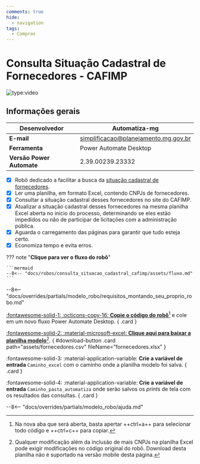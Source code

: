 ```yaml
---
comments: true
hide:
  - navigation
tags:
  - Compras
---
```


# Consulta Situação Cadastral de Fornecedores - CAFIMP

![type:video](https://www.youtube.com/embed/ijJdrQYm6vM)

## Informações gerais

| **Desenvolvedor**| Automatiza-mg  |
| ----------- | ------------------------------------ |
| **E-mail**       | simplificacao@planejamento.mg.gov.br|
| **Ferramenta**    | Power Automate Desktop |
| **Versão Power Automate**    | 2.39.00239.23332 |

- [x] Robô dedicado a facilitar a busca da [situação cadastral de fornecedores](https://www.cagef.mg.gov.br/fornecedor-web/br/gov/prodemge/seplag/fornecedor/publico/index.zul).
- [x] Ler uma planilha, em formato Excel, contendo CNPJs de fornecedores.
- [x] Consultar a situação cadastral desses fornecedores no site do CAFIMP.
- [x] Atualizar a situação cadastral desses fornecedores na mesma planilha Excel aberta no início do processo, determinando se eles estão impedidos ou não de participar de licitações com a administração pública.
- [x] Aguarda o carregamento das páginas para garantir que tudo esteja certo.
- [x] Economiza tempo e evita erros.

??? note "**Clique para ver o fluxo do robô**"

    ```mermaid
    --8<-- "docs/robos/consulta_situacao_cadastral_cafimp/assets/fluxo.md"
    ```

--8<-- "docs/overrides/partials/modelo_robo/requisitos_montando_seu_proprio_robo.md"

<div class="grid" markdown>

[:fontawesome-solid-1: :octicons-copy-16: __Copie o código do robô__](https://raw.githubusercontent.com/automatiza-mg/biblioteca-de-robos/main/robos/site/consulta_situacao_cadastral_cafimp.txt)[^1] e cole em um novo fluxo Power Automate Desktop.
{ .card }

[:fontawesome-solid-2: :material-microsoft-excel: __Clique aqui para baixar a planilha modelo__](javascript:void(0);)[^2].
{ #download-button .card path="assets/fornecedores.csv" fileName="fornecedores.xlsx" }

:fontawesome-solid-3: :material-application-variable: __Crie a variável de entrada__ `Caminho_excel` com o caminho onde a planilha modelo foi salva.
{ .card }

:fontawesome-solid-4: :material-application-variable: __Crie a variável de entrada__ `Caminho_pasta_automatiza` onde serão salvos os _prints_ de tela com os resultados das consultas.
{ .card }

</div>

--8<-- "docs/overrides/partials/modelo_robo/ajuda.md"

[^1]: Na nova aba que será aberta, basta apertar ++ctrl+a++ para selecionar todo código e ++ctrl+c++ para copiar.
[^2]: Qualquer modificação além da inclusão de mais CNPJs na planilha Excel pode exigir modificações no código original do robô. Download desta planilha não é suportado na versão mobile desta página.
